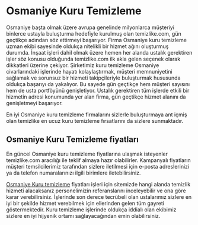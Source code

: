# Osmaniye Kuru Temizleme
Osmaniye başta olmak üzere avrupa genelinde milyonlarca müşteriyi binlerce ustayla buluşturma hedefiyle kurulmuş olan temizlike.com, gün geçtikçe adından söz ettirmeyi başarıyor. Firma Osmaniye kuru temizleme uzman ekibi sayesinde oldukça nitelikli bir hizmet ağını oluşturmuş durumda. İnşaat işleri dahil olmak üzere hemen her alanda ustalık gerektiren işler söz konusu olduğunda temizlike.com ilk akla gelen seçenek olarak dikkatleri üzerine çekiyor. Şirketimiz kuru temizleme Osmaniye civarlarındaki işlerinde hayatı kolaylaştırmak, müşteri memnuniyetini sağlamak ve sorunsuz bir hizmeti takipçileriyle buluşturmak hususunda oldukça başarıyı da yakalıyor. Bu sayede gün geçtikçe hem müşteri sayısını hem de usta portföyünü genişletiyor. Ustalık gerektiren tüm işlerde etkili bir hizmetin adresi konumunda yer alan firma, gün geçtikçe hizmet alanını da genişletmeyi başarıyor.

En iyi Osmaniye kuru temizleme firmalarını sizlerle buluşturmaya ant içmiş olan temizlike en ucuz kuru temizleme fırsatlarını da sizlere sunmaktadır.

## Osmaniye Kuru Temizleme fiyatları

En güncel Osmaniye kuru temizleme fiyatlarına ulaşmak isteyenler temizlike.com aracılığı ile teklif almaya hazır olabilirler. Kampanyalı fiyatların müşteri temsilcilerimiz tarafından sizlere iletilmesi için e-posta adreslerinizi ya da telefon numaralarınızı ilgili birimlere iletebilirsiniz.

[Osmaniye Kuru temizleme](https://www.temizlike.com/osmaniye/) fiyatları işleri için sitemizde hangi alanda temizlik hizmeti alacaksanız personelimizin referanslarını inceleyebilir ve ona göre karar verebilirsiniz. İşlerinde son derece tecrübeli olan ustalarımız sizlere en iyi bir şekilde hizmet verebilmek için ellerinden gelen tüm gayreti göstermektedir. Kuru temizleme işlerinde oldukça iddialı olan ekibimiz sizlere en iyi hijyenik ortamı sağlayacağından emin olabilirsiniz.
